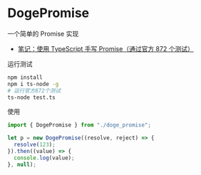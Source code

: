 # DogePromise

一个简单的 Promise 实现

- [笔记：使用 TypeScript 手写 Promise（通过官方 872 个测试）](https://www.cnblogs.com/lilpig/p/15567559.html)

运行测试

```bash
npm install
npm i ts-node -g
# 运行官方872个测试
ts-node test.ts
```

使用

```ts
import { DogePromise } from "./doge_promise";

let p = new DogePromise((resolve, reject) => {
  resolve(123);
}).then((value) => {
  console.log(value);
}, null);
```
